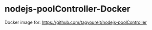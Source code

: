 # nodejs-poolController-Docker
Docker image for: https://github.com/tagyoureit/nodejs-poolController
